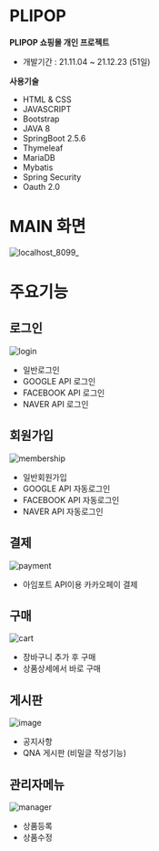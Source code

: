 # PLIPOP
**PLIPOP 쇼핑몰 개인 프로젝트**
- 개발기간 : 21.11.04 ~ 21.12.23 (51일)

__사용기술__
- HTML & CSS
- JAVASCRIPT
- Bootstrap
- JAVA 8
- SpringBoot 2.5.6
- Thymeleaf
- MariaDB
- Mybatis
- Spring Security
- Oauth 2.0

# MAIN 화면
![localhost_8099_](https://user-images.githubusercontent.com/62008631/147199394-5ca52a29-df59-4841-a985-a4b0565830cc.gif)

# 주요기능

## 로그인

![login](https://user-images.githubusercontent.com/62008631/147200417-1fb95db0-9143-48bf-8cdf-525d3407433e.png)

- 일반로그인
- GOOGLE API 로그인
- FACEBOOK API 로그인
- NAVER API 로그인

## 회원가입

![membership](https://user-images.githubusercontent.com/62008631/147200487-5442ed33-da7f-442f-8295-5802117f950c.png)

- 일반회원가입
- GOOGLE API 자동로그인
- FACEBOOK API 자동로그인
- NAVER API 자동로그인

## 결제

![payment](https://user-images.githubusercontent.com/62008631/147201681-5fa9a3d2-0c93-4a68-a6d2-70d981ec77a2.png)

- 아임포트 API이용 카카오페이 결제

## 구매

![cart](https://user-images.githubusercontent.com/62008631/147200824-0d28288c-edc4-4170-9216-29c56e9b859c.png)

- 장바구니 추가 후 구매
- 상품상세에서 바로 구매

## 게시판

![image](https://user-images.githubusercontent.com/62008631/147200889-c43c7b76-8d57-46ed-8812-c4628a079cb9.png)

- 공지사항
- QNA 게시판 (비밀글 작성기능)

## 관리자메뉴

![manager](https://user-images.githubusercontent.com/62008631/147200966-5ecbdbc8-b16e-4540-8a16-dddc957422de.png)

- 상품등록
- 상품수정



